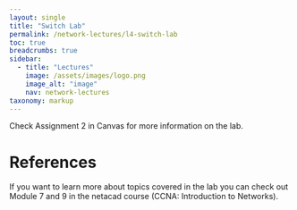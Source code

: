 ```yaml
---
layout: single
title: "Switch Lab"
permalink: /network-lectures/l4-switch-lab
toc: true
breadcrumbs: true
sidebar:
  - title: "Lectures"
    image: /assets/images/logo.png
    image_alt: "image"
    nav: network-lectures
taxonomy: markup
---
```


Check Assignment 2 in Canvas for more information on the lab.


# References
If you want to learn more about topics covered in the lab you can check out Module 7 and 9 in the netacad course (CCNA: Introduction to Networks).
